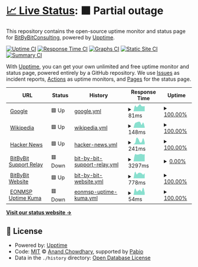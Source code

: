 # [📈 Live Status](https://demo.upptime.js.org): <!--live status--> **🟧 Partial outage**

This repository contains the open-source uptime monitor and status page for [BitByBitConsulting](https://bitbybitconsulting.github.io/upptime/), powered by [Upptime](https://github.com/upptime/upptime).

[![Uptime CI](https://github.com/BitByBitConsulting/upptime/workflows/Uptime%20CI/badge.svg)](https://github.com/BitByBitConsulting/upptime/actions?query=workflow%3A%22Uptime+CI%22)
[![Response Time CI](https://github.com/BitByBitConsulting/upptime/workflows/Response%20Time%20CI/badge.svg)](https://github.com/BitByBitConsulting/upptime/actions?query=workflow%3A%22Response+Time+CI%22)
[![Graphs CI](https://github.com/BitByBitConsulting/upptime/workflows/Graphs%20CI/badge.svg)](https://github.com/BitByBitConsulting/upptime/actions?query=workflow%3A%22Graphs+CI%22)
[![Static Site CI](https://github.com/BitByBitConsulting/upptime/workflows/Static%20Site%20CI/badge.svg)](https://github.com/BitByBitConsulting/upptime/actions?query=workflow%3A%22Static+Site+CI%22)
[![Summary CI](https://github.com/BitByBitConsulting/upptime/workflows/Summary%20CI/badge.svg)](https://github.com/BitByBitConsulting/upptime/actions?query=workflow%3A%22Summary+CI%22)

With [Upptime](https://upptime.js.org), you can get your own unlimited and free uptime monitor and status page, powered entirely by a GitHub repository. We use [Issues](https://github.com/BitByBitConsulting/upptime/issues) as incident reports, [Actions](https://github.com/BitByBitConsulting/upptime/actions) as uptime monitors, and [Pages](https://bitbybitconsulting.github.io/) for the status page.

<!--start: status pages-->
<!-- This summary is generated by Upptime (https://github.com/upptime/upptime) -->
<!-- Do not edit this manually, your changes will be overwritten -->
<!-- prettier-ignore -->
| URL | Status | History | Response Time | Uptime |
| --- | ------ | ------- | ------------- | ------ |
| <img alt="" src="https://icons.duckduckgo.com/ip3/www.google.com.ico" height="13"> [Google](https://www.google.com) | 🟩 Up | [google.yml](https://github.com/BitByBitConsulting/upptime/commits/HEAD/history/google.yml) | <details><summary><img alt="Response time graph" src="./graphs/google/response-time-week.png" height="20"> 81ms</summary><br><a href="https://upptime.bitbybit.consulting/history/google"><img alt="Response time 104" src="https://img.shields.io/endpoint?url=https%3A%2F%2Fraw.githubusercontent.com%2FBitByBitConsulting%2Fupptime%2FHEAD%2Fapi%2Fgoogle%2Fresponse-time.json"></a><br><a href="https://upptime.bitbybit.consulting/history/google"><img alt="24-hour response time 57" src="https://img.shields.io/endpoint?url=https%3A%2F%2Fraw.githubusercontent.com%2FBitByBitConsulting%2Fupptime%2FHEAD%2Fapi%2Fgoogle%2Fresponse-time-day.json"></a><br><a href="https://upptime.bitbybit.consulting/history/google"><img alt="7-day response time 81" src="https://img.shields.io/endpoint?url=https%3A%2F%2Fraw.githubusercontent.com%2FBitByBitConsulting%2Fupptime%2FHEAD%2Fapi%2Fgoogle%2Fresponse-time-week.json"></a><br><a href="https://upptime.bitbybit.consulting/history/google"><img alt="30-day response time 85" src="https://img.shields.io/endpoint?url=https%3A%2F%2Fraw.githubusercontent.com%2FBitByBitConsulting%2Fupptime%2FHEAD%2Fapi%2Fgoogle%2Fresponse-time-month.json"></a><br><a href="https://upptime.bitbybit.consulting/history/google"><img alt="1-year response time 106" src="https://img.shields.io/endpoint?url=https%3A%2F%2Fraw.githubusercontent.com%2FBitByBitConsulting%2Fupptime%2FHEAD%2Fapi%2Fgoogle%2Fresponse-time-year.json"></a></details> | <details><summary><a href="https://upptime.bitbybit.consulting/history/google">100.00%</a></summary><a href="https://upptime.bitbybit.consulting/history/google"><img alt="All-time uptime 100.00%" src="https://img.shields.io/endpoint?url=https%3A%2F%2Fraw.githubusercontent.com%2FBitByBitConsulting%2Fupptime%2FHEAD%2Fapi%2Fgoogle%2Fuptime.json"></a><br><a href="https://upptime.bitbybit.consulting/history/google"><img alt="24-hour uptime 100.00%" src="https://img.shields.io/endpoint?url=https%3A%2F%2Fraw.githubusercontent.com%2FBitByBitConsulting%2Fupptime%2FHEAD%2Fapi%2Fgoogle%2Fuptime-day.json"></a><br><a href="https://upptime.bitbybit.consulting/history/google"><img alt="7-day uptime 100.00%" src="https://img.shields.io/endpoint?url=https%3A%2F%2Fraw.githubusercontent.com%2FBitByBitConsulting%2Fupptime%2FHEAD%2Fapi%2Fgoogle%2Fuptime-week.json"></a><br><a href="https://upptime.bitbybit.consulting/history/google"><img alt="30-day uptime 100.00%" src="https://img.shields.io/endpoint?url=https%3A%2F%2Fraw.githubusercontent.com%2FBitByBitConsulting%2Fupptime%2FHEAD%2Fapi%2Fgoogle%2Fuptime-month.json"></a><br><a href="https://upptime.bitbybit.consulting/history/google"><img alt="1-year uptime 100.00%" src="https://img.shields.io/endpoint?url=https%3A%2F%2Fraw.githubusercontent.com%2FBitByBitConsulting%2Fupptime%2FHEAD%2Fapi%2Fgoogle%2Fuptime-year.json"></a></details>
| <img alt="" src="https://icons.duckduckgo.com/ip3/en.wikipedia.org.ico" height="13"> [Wikipedia](https://en.wikipedia.org) | 🟩 Up | [wikipedia.yml](https://github.com/BitByBitConsulting/upptime/commits/HEAD/history/wikipedia.yml) | <details><summary><img alt="Response time graph" src="./graphs/wikipedia/response-time-week.png" height="20"> 148ms</summary><br><a href="https://upptime.bitbybit.consulting/history/wikipedia"><img alt="Response time 242" src="https://img.shields.io/endpoint?url=https%3A%2F%2Fraw.githubusercontent.com%2FBitByBitConsulting%2Fupptime%2FHEAD%2Fapi%2Fwikipedia%2Fresponse-time.json"></a><br><a href="https://upptime.bitbybit.consulting/history/wikipedia"><img alt="24-hour response time 153" src="https://img.shields.io/endpoint?url=https%3A%2F%2Fraw.githubusercontent.com%2FBitByBitConsulting%2Fupptime%2FHEAD%2Fapi%2Fwikipedia%2Fresponse-time-day.json"></a><br><a href="https://upptime.bitbybit.consulting/history/wikipedia"><img alt="7-day response time 148" src="https://img.shields.io/endpoint?url=https%3A%2F%2Fraw.githubusercontent.com%2FBitByBitConsulting%2Fupptime%2FHEAD%2Fapi%2Fwikipedia%2Fresponse-time-week.json"></a><br><a href="https://upptime.bitbybit.consulting/history/wikipedia"><img alt="30-day response time 161" src="https://img.shields.io/endpoint?url=https%3A%2F%2Fraw.githubusercontent.com%2FBitByBitConsulting%2Fupptime%2FHEAD%2Fapi%2Fwikipedia%2Fresponse-time-month.json"></a><br><a href="https://upptime.bitbybit.consulting/history/wikipedia"><img alt="1-year response time 248" src="https://img.shields.io/endpoint?url=https%3A%2F%2Fraw.githubusercontent.com%2FBitByBitConsulting%2Fupptime%2FHEAD%2Fapi%2Fwikipedia%2Fresponse-time-year.json"></a></details> | <details><summary><a href="https://upptime.bitbybit.consulting/history/wikipedia">100.00%</a></summary><a href="https://upptime.bitbybit.consulting/history/wikipedia"><img alt="All-time uptime 100.00%" src="https://img.shields.io/endpoint?url=https%3A%2F%2Fraw.githubusercontent.com%2FBitByBitConsulting%2Fupptime%2FHEAD%2Fapi%2Fwikipedia%2Fuptime.json"></a><br><a href="https://upptime.bitbybit.consulting/history/wikipedia"><img alt="24-hour uptime 100.00%" src="https://img.shields.io/endpoint?url=https%3A%2F%2Fraw.githubusercontent.com%2FBitByBitConsulting%2Fupptime%2FHEAD%2Fapi%2Fwikipedia%2Fuptime-day.json"></a><br><a href="https://upptime.bitbybit.consulting/history/wikipedia"><img alt="7-day uptime 100.00%" src="https://img.shields.io/endpoint?url=https%3A%2F%2Fraw.githubusercontent.com%2FBitByBitConsulting%2Fupptime%2FHEAD%2Fapi%2Fwikipedia%2Fuptime-week.json"></a><br><a href="https://upptime.bitbybit.consulting/history/wikipedia"><img alt="30-day uptime 100.00%" src="https://img.shields.io/endpoint?url=https%3A%2F%2Fraw.githubusercontent.com%2FBitByBitConsulting%2Fupptime%2FHEAD%2Fapi%2Fwikipedia%2Fuptime-month.json"></a><br><a href="https://upptime.bitbybit.consulting/history/wikipedia"><img alt="1-year uptime 100.00%" src="https://img.shields.io/endpoint?url=https%3A%2F%2Fraw.githubusercontent.com%2FBitByBitConsulting%2Fupptime%2FHEAD%2Fapi%2Fwikipedia%2Fuptime-year.json"></a></details>
| <img alt="" src="https://icons.duckduckgo.com/ip3/news.ycombinator.com.ico" height="13"> [Hacker News](https://news.ycombinator.com) | 🟩 Up | [hacker-news.yml](https://github.com/BitByBitConsulting/upptime/commits/HEAD/history/hacker-news.yml) | <details><summary><img alt="Response time graph" src="./graphs/hacker-news/response-time-week.png" height="20"> 241ms</summary><br><a href="https://upptime.bitbybit.consulting/history/hacker-news"><img alt="Response time 376" src="https://img.shields.io/endpoint?url=https%3A%2F%2Fraw.githubusercontent.com%2FBitByBitConsulting%2Fupptime%2FHEAD%2Fapi%2Fhacker-news%2Fresponse-time.json"></a><br><a href="https://upptime.bitbybit.consulting/history/hacker-news"><img alt="24-hour response time 395" src="https://img.shields.io/endpoint?url=https%3A%2F%2Fraw.githubusercontent.com%2FBitByBitConsulting%2Fupptime%2FHEAD%2Fapi%2Fhacker-news%2Fresponse-time-day.json"></a><br><a href="https://upptime.bitbybit.consulting/history/hacker-news"><img alt="7-day response time 241" src="https://img.shields.io/endpoint?url=https%3A%2F%2Fraw.githubusercontent.com%2FBitByBitConsulting%2Fupptime%2FHEAD%2Fapi%2Fhacker-news%2Fresponse-time-week.json"></a><br><a href="https://upptime.bitbybit.consulting/history/hacker-news"><img alt="30-day response time 251" src="https://img.shields.io/endpoint?url=https%3A%2F%2Fraw.githubusercontent.com%2FBitByBitConsulting%2Fupptime%2FHEAD%2Fapi%2Fhacker-news%2Fresponse-time-month.json"></a><br><a href="https://upptime.bitbybit.consulting/history/hacker-news"><img alt="1-year response time 392" src="https://img.shields.io/endpoint?url=https%3A%2F%2Fraw.githubusercontent.com%2FBitByBitConsulting%2Fupptime%2FHEAD%2Fapi%2Fhacker-news%2Fresponse-time-year.json"></a></details> | <details><summary><a href="https://upptime.bitbybit.consulting/history/hacker-news">100.00%</a></summary><a href="https://upptime.bitbybit.consulting/history/hacker-news"><img alt="All-time uptime 99.99%" src="https://img.shields.io/endpoint?url=https%3A%2F%2Fraw.githubusercontent.com%2FBitByBitConsulting%2Fupptime%2FHEAD%2Fapi%2Fhacker-news%2Fuptime.json"></a><br><a href="https://upptime.bitbybit.consulting/history/hacker-news"><img alt="24-hour uptime 100.00%" src="https://img.shields.io/endpoint?url=https%3A%2F%2Fraw.githubusercontent.com%2FBitByBitConsulting%2Fupptime%2FHEAD%2Fapi%2Fhacker-news%2Fuptime-day.json"></a><br><a href="https://upptime.bitbybit.consulting/history/hacker-news"><img alt="7-day uptime 100.00%" src="https://img.shields.io/endpoint?url=https%3A%2F%2Fraw.githubusercontent.com%2FBitByBitConsulting%2Fupptime%2FHEAD%2Fapi%2Fhacker-news%2Fuptime-week.json"></a><br><a href="https://upptime.bitbybit.consulting/history/hacker-news"><img alt="30-day uptime 100.00%" src="https://img.shields.io/endpoint?url=https%3A%2F%2Fraw.githubusercontent.com%2FBitByBitConsulting%2Fupptime%2FHEAD%2Fapi%2Fhacker-news%2Fuptime-month.json"></a><br><a href="https://upptime.bitbybit.consulting/history/hacker-news"><img alt="1-year uptime 99.97%" src="https://img.shields.io/endpoint?url=https%3A%2F%2Fraw.githubusercontent.com%2FBitByBitConsulting%2Fupptime%2FHEAD%2Fapi%2Fhacker-news%2Fuptime-year.json"></a></details>
| <img alt="" src="https://icons.duckduckgo.com/ip3/support.eblab.net.ico" height="13"> [BitByBit Support Relay](https://support.eblab.net/Bin/ConnectWiseControl.ClientSetup.exe?e=Access&y=Guest) | 🟥 Down | [bit-by-bit-support-relay.yml](https://github.com/BitByBitConsulting/upptime/commits/HEAD/history/bit-by-bit-support-relay.yml) | <details><summary><img alt="Response time graph" src="./graphs/bit-by-bit-support-relay/response-time-week.png" height="20"> 3297ms</summary><br><a href="https://upptime.bitbybit.consulting/history/bit-by-bit-support-relay"><img alt="Response time 2689" src="https://img.shields.io/endpoint?url=https%3A%2F%2Fraw.githubusercontent.com%2FBitByBitConsulting%2Fupptime%2FHEAD%2Fapi%2Fbit-by-bit-support-relay%2Fresponse-time.json"></a><br><a href="https://upptime.bitbybit.consulting/history/bit-by-bit-support-relay"><img alt="24-hour response time 3251" src="https://img.shields.io/endpoint?url=https%3A%2F%2Fraw.githubusercontent.com%2FBitByBitConsulting%2Fupptime%2FHEAD%2Fapi%2Fbit-by-bit-support-relay%2Fresponse-time-day.json"></a><br><a href="https://upptime.bitbybit.consulting/history/bit-by-bit-support-relay"><img alt="7-day response time 3297" src="https://img.shields.io/endpoint?url=https%3A%2F%2Fraw.githubusercontent.com%2FBitByBitConsulting%2Fupptime%2FHEAD%2Fapi%2Fbit-by-bit-support-relay%2Fresponse-time-week.json"></a><br><a href="https://upptime.bitbybit.consulting/history/bit-by-bit-support-relay"><img alt="30-day response time 2562" src="https://img.shields.io/endpoint?url=https%3A%2F%2Fraw.githubusercontent.com%2FBitByBitConsulting%2Fupptime%2FHEAD%2Fapi%2Fbit-by-bit-support-relay%2Fresponse-time-month.json"></a><br><a href="https://upptime.bitbybit.consulting/history/bit-by-bit-support-relay"><img alt="1-year response time 2689" src="https://img.shields.io/endpoint?url=https%3A%2F%2Fraw.githubusercontent.com%2FBitByBitConsulting%2Fupptime%2FHEAD%2Fapi%2Fbit-by-bit-support-relay%2Fresponse-time-year.json"></a></details> | <details><summary><a href="https://upptime.bitbybit.consulting/history/bit-by-bit-support-relay">0.00%</a></summary><a href="https://upptime.bitbybit.consulting/history/bit-by-bit-support-relay"><img alt="All-time uptime 27.36%" src="https://img.shields.io/endpoint?url=https%3A%2F%2Fraw.githubusercontent.com%2FBitByBitConsulting%2Fupptime%2FHEAD%2Fapi%2Fbit-by-bit-support-relay%2Fuptime.json"></a><br><a href="https://upptime.bitbybit.consulting/history/bit-by-bit-support-relay"><img alt="24-hour uptime 0.00%" src="https://img.shields.io/endpoint?url=https%3A%2F%2Fraw.githubusercontent.com%2FBitByBitConsulting%2Fupptime%2FHEAD%2Fapi%2Fbit-by-bit-support-relay%2Fuptime-day.json"></a><br><a href="https://upptime.bitbybit.consulting/history/bit-by-bit-support-relay"><img alt="7-day uptime 0.00%" src="https://img.shields.io/endpoint?url=https%3A%2F%2Fraw.githubusercontent.com%2FBitByBitConsulting%2Fupptime%2FHEAD%2Fapi%2Fbit-by-bit-support-relay%2Fuptime-week.json"></a><br><a href="https://upptime.bitbybit.consulting/history/bit-by-bit-support-relay"><img alt="30-day uptime 0.00%" src="https://img.shields.io/endpoint?url=https%3A%2F%2Fraw.githubusercontent.com%2FBitByBitConsulting%2Fupptime%2FHEAD%2Fapi%2Fbit-by-bit-support-relay%2Fuptime-month.json"></a><br><a href="https://upptime.bitbybit.consulting/history/bit-by-bit-support-relay"><img alt="1-year uptime 27.36%" src="https://img.shields.io/endpoint?url=https%3A%2F%2Fraw.githubusercontent.com%2FBitByBitConsulting%2Fupptime%2FHEAD%2Fapi%2Fbit-by-bit-support-relay%2Fuptime-year.json"></a></details>
| <img alt="" src="https://icons.duckduckgo.com/ip3/bitbybit.consulting.ico" height="13"> [BitByBit Website](https://bitbybit.consulting) | 🟩 Up | [bit-by-bit-website.yml](https://github.com/BitByBitConsulting/upptime/commits/HEAD/history/bit-by-bit-website.yml) | <details><summary><img alt="Response time graph" src="./graphs/bit-by-bit-website/response-time-week.png" height="20"> 778ms</summary><br><a href="https://upptime.bitbybit.consulting/history/bit-by-bit-website"><img alt="Response time 395" src="https://img.shields.io/endpoint?url=https%3A%2F%2Fraw.githubusercontent.com%2FBitByBitConsulting%2Fupptime%2FHEAD%2Fapi%2Fbit-by-bit-website%2Fresponse-time.json"></a><br><a href="https://upptime.bitbybit.consulting/history/bit-by-bit-website"><img alt="24-hour response time 890" src="https://img.shields.io/endpoint?url=https%3A%2F%2Fraw.githubusercontent.com%2FBitByBitConsulting%2Fupptime%2FHEAD%2Fapi%2Fbit-by-bit-website%2Fresponse-time-day.json"></a><br><a href="https://upptime.bitbybit.consulting/history/bit-by-bit-website"><img alt="7-day response time 778" src="https://img.shields.io/endpoint?url=https%3A%2F%2Fraw.githubusercontent.com%2FBitByBitConsulting%2Fupptime%2FHEAD%2Fapi%2Fbit-by-bit-website%2Fresponse-time-week.json"></a><br><a href="https://upptime.bitbybit.consulting/history/bit-by-bit-website"><img alt="30-day response time 462" src="https://img.shields.io/endpoint?url=https%3A%2F%2Fraw.githubusercontent.com%2FBitByBitConsulting%2Fupptime%2FHEAD%2Fapi%2Fbit-by-bit-website%2Fresponse-time-month.json"></a><br><a href="https://upptime.bitbybit.consulting/history/bit-by-bit-website"><img alt="1-year response time 395" src="https://img.shields.io/endpoint?url=https%3A%2F%2Fraw.githubusercontent.com%2FBitByBitConsulting%2Fupptime%2FHEAD%2Fapi%2Fbit-by-bit-website%2Fresponse-time-year.json"></a></details> | <details><summary><a href="https://upptime.bitbybit.consulting/history/bit-by-bit-website">100.00%</a></summary><a href="https://upptime.bitbybit.consulting/history/bit-by-bit-website"><img alt="All-time uptime 100.00%" src="https://img.shields.io/endpoint?url=https%3A%2F%2Fraw.githubusercontent.com%2FBitByBitConsulting%2Fupptime%2FHEAD%2Fapi%2Fbit-by-bit-website%2Fuptime.json"></a><br><a href="https://upptime.bitbybit.consulting/history/bit-by-bit-website"><img alt="24-hour uptime 100.00%" src="https://img.shields.io/endpoint?url=https%3A%2F%2Fraw.githubusercontent.com%2FBitByBitConsulting%2Fupptime%2FHEAD%2Fapi%2Fbit-by-bit-website%2Fuptime-day.json"></a><br><a href="https://upptime.bitbybit.consulting/history/bit-by-bit-website"><img alt="7-day uptime 100.00%" src="https://img.shields.io/endpoint?url=https%3A%2F%2Fraw.githubusercontent.com%2FBitByBitConsulting%2Fupptime%2FHEAD%2Fapi%2Fbit-by-bit-website%2Fuptime-week.json"></a><br><a href="https://upptime.bitbybit.consulting/history/bit-by-bit-website"><img alt="30-day uptime 100.00%" src="https://img.shields.io/endpoint?url=https%3A%2F%2Fraw.githubusercontent.com%2FBitByBitConsulting%2Fupptime%2FHEAD%2Fapi%2Fbit-by-bit-website%2Fuptime-month.json"></a><br><a href="https://upptime.bitbybit.consulting/history/bit-by-bit-website"><img alt="1-year uptime 100.00%" src="https://img.shields.io/endpoint?url=https%3A%2F%2Fraw.githubusercontent.com%2FBitByBitConsulting%2Fupptime%2FHEAD%2Fapi%2Fbit-by-bit-website%2Fuptime-year.json"></a></details>
| <img alt="" src="https://icons.duckduckgo.com/ip3/uptime.promarktech.co.ico" height="13"> [EONMSP Uptime Kuma](https://uptime.promarktech.co) | 🟥 Down | [eonmsp-uptime-kuma.yml](https://github.com/BitByBitConsulting/upptime/commits/HEAD/history/eonmsp-uptime-kuma.yml) | <details><summary><img alt="Response time graph" src="./graphs/eonmsp-uptime-kuma/response-time-week.png" height="20"> 54ms</summary><br><a href="https://upptime.bitbybit.consulting/history/eonmsp-uptime-kuma"><img alt="Response time 55" src="https://img.shields.io/endpoint?url=https%3A%2F%2Fraw.githubusercontent.com%2FBitByBitConsulting%2Fupptime%2FHEAD%2Fapi%2Feonmsp-uptime-kuma%2Fresponse-time.json"></a><br><a href="https://upptime.bitbybit.consulting/history/eonmsp-uptime-kuma"><img alt="24-hour response time 44" src="https://img.shields.io/endpoint?url=https%3A%2F%2Fraw.githubusercontent.com%2FBitByBitConsulting%2Fupptime%2FHEAD%2Fapi%2Feonmsp-uptime-kuma%2Fresponse-time-day.json"></a><br><a href="https://upptime.bitbybit.consulting/history/eonmsp-uptime-kuma"><img alt="7-day response time 54" src="https://img.shields.io/endpoint?url=https%3A%2F%2Fraw.githubusercontent.com%2FBitByBitConsulting%2Fupptime%2FHEAD%2Fapi%2Feonmsp-uptime-kuma%2Fresponse-time-week.json"></a><br><a href="https://upptime.bitbybit.consulting/history/eonmsp-uptime-kuma"><img alt="30-day response time 54" src="https://img.shields.io/endpoint?url=https%3A%2F%2Fraw.githubusercontent.com%2FBitByBitConsulting%2Fupptime%2FHEAD%2Fapi%2Feonmsp-uptime-kuma%2Fresponse-time-month.json"></a><br><a href="https://upptime.bitbybit.consulting/history/eonmsp-uptime-kuma"><img alt="1-year response time 55" src="https://img.shields.io/endpoint?url=https%3A%2F%2Fraw.githubusercontent.com%2FBitByBitConsulting%2Fupptime%2FHEAD%2Fapi%2Feonmsp-uptime-kuma%2Fresponse-time-year.json"></a></details> | <details><summary><a href="https://upptime.bitbybit.consulting/history/eonmsp-uptime-kuma">100.00%</a></summary><a href="https://upptime.bitbybit.consulting/history/eonmsp-uptime-kuma"><img alt="All-time uptime 100.00%" src="https://img.shields.io/endpoint?url=https%3A%2F%2Fraw.githubusercontent.com%2FBitByBitConsulting%2Fupptime%2FHEAD%2Fapi%2Feonmsp-uptime-kuma%2Fuptime.json"></a><br><a href="https://upptime.bitbybit.consulting/history/eonmsp-uptime-kuma"><img alt="24-hour uptime 100.00%" src="https://img.shields.io/endpoint?url=https%3A%2F%2Fraw.githubusercontent.com%2FBitByBitConsulting%2Fupptime%2FHEAD%2Fapi%2Feonmsp-uptime-kuma%2Fuptime-day.json"></a><br><a href="https://upptime.bitbybit.consulting/history/eonmsp-uptime-kuma"><img alt="7-day uptime 100.00%" src="https://img.shields.io/endpoint?url=https%3A%2F%2Fraw.githubusercontent.com%2FBitByBitConsulting%2Fupptime%2FHEAD%2Fapi%2Feonmsp-uptime-kuma%2Fuptime-week.json"></a><br><a href="https://upptime.bitbybit.consulting/history/eonmsp-uptime-kuma"><img alt="30-day uptime 100.00%" src="https://img.shields.io/endpoint?url=https%3A%2F%2Fraw.githubusercontent.com%2FBitByBitConsulting%2Fupptime%2FHEAD%2Fapi%2Feonmsp-uptime-kuma%2Fuptime-month.json"></a><br><a href="https://upptime.bitbybit.consulting/history/eonmsp-uptime-kuma"><img alt="1-year uptime 100.00%" src="https://img.shields.io/endpoint?url=https%3A%2F%2Fraw.githubusercontent.com%2FBitByBitConsulting%2Fupptime%2FHEAD%2Fapi%2Feonmsp-uptime-kuma%2Fuptime-year.json"></a></details>

<!--end: status pages-->

[**Visit our status website →**](https://bitbybitconsulting.github.io/upptime/)

## 📄 License

- Powered by: [Upptime](https://github.com/upptime/upptime)
- Code: [MIT](./LICENSE) © [Anand Chowdhary](https://anandchowdhary.com), supported by [Pabio](https://pabio.com)
- Data in the `./history` directory: [Open Database License](https://opendatacommons.org/licenses/odbl/1-0/)
